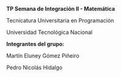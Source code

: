 **﻿TP Semana de Integración II - Matemática**
 
Tecnicatura Universitaria en Programación

Universidad Tecnológica Nacional

**Integrantes del grupo:**

Martín Eluney Gómez Piñeiro

Pedro Nicolás Hidalgo
